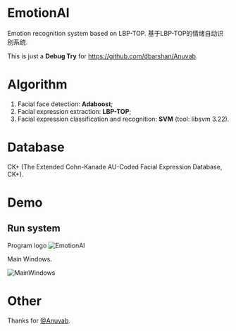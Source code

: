# EmotionAI
Emotion recognition system based on LBP-TOP. 基于LBP-TOP的情绪自动识别系统.

This is just a **Debug Try** for https://github.com/dbarshan/Anuvab.

# Algorithm

1. Facial face detection: **Adaboost**;
2. Facial expression extraction: **LBP-TOP**;
3. Facial expression classification and recognition: **SVM** (tool: libsvm 3.22).

# Database

CK+ (The Extended Cohn-Kanade AU-Coded Facial Expression Database, CK+).

# Demo

## Run system

Program logo ![EmotionAI](https://github.com/Guguant/EmotionAI/blob/master/picture/run.png)

Main Windows.

![MainWindows](https://github.com/Guguant/EmotionAI/blob/master/picture/lbptop.PNG)

# Other

Thanks for [@Anuvab](https://github.com/dbarshan/Anuvab).
